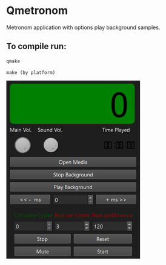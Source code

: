 
# Qmetronom

Metronom application with options play background samples.

## To compile run:
```
qmake
```
```
make (by platform)
```

![Image](https://github.com/pavelkral/Qmetronom/raw/main/media/qmetronom.png)














